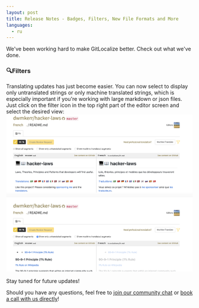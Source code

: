 ```yaml
---
layout: post
title: Release Notes - Badges, Filters, New File Formats and More
languages:
  - ru
---
```



We've been working hard to make GitLocalize better. Check out what we've done.

### 🔍Filters

Translating updates has just become easier. You can now select to display only untranslated strings or only machine translated strings, which is especially important if you're working with large markdown or json files. Just click on the filter icon in the top right part of the editor screen and select the desired view:
![Filters](/img/filter_1.png)
![Filters](/img/filter_2.png)


Stay tuned for future updates!


Should you have any questions, feel free to [join our community chat](https://gitter.im/gitlocalize/Lobby) or [book a call with us directly](https://calendly.com/is-alconost)!
